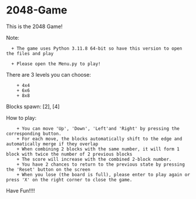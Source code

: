 # 2048-Game
This is the 2048 Game!

Note: 

      + The game uses Python 3.11.8 64-bit so have this version to open the files and play

      + Please open the Menu.py to play!

There are 3 levels you can choose:

        + 4x4
        + 6x6
        + 8x8

Blocks spawn: [2], [4]

How to play:

        + You can move 'Up', 'Down', 'Left'and 'Right' by pressing the corresponding button.
        + For each move, the blocks automatically shift to the edge and automatically merge if they overlap
        + When combining 2 blocks with the same number, it will form 1 block with twice the number of 2 previous blocks
        + The score will increase with the combined 2-block number.
        + You have 2 chances to return to the previous state by pressing the 'Reset' button on the screen
        + When you lose (the board is full), please enter to play again or press 'X' on the right corner to close the game.

Have Fun!!!!

